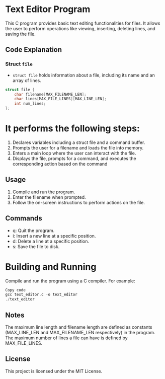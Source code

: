 # Text Editor Program

This C program provides basic text editing functionalities for files. It allows the user to perform operations like viewing, inserting, deleting lines, and saving the file.

## Code Explanation

### Struct `file`

- `struct file` holds information about a file, including its name and an array of lines.

```c
struct file {
    char filename[MAX_FILENAME_LEN];
    char lines[MAX_FILE_LINES][MAX_LINE_LEN];
    int num_lines;
};
```

# It performs the following steps:
1. Declares variables including a struct file and a command buffer.
2. Prompts the user for a filename and loads the file into memory.
3. Enters a main loop where the user can interact with the file.
4. Displays the file, prompts for a command, and executes the corresponding action based on the command

## Usage
1. Compile and run the program.
2. Enter the filename when prompted.
3. Follow the on-screen instructions to perform actions on the file.

## Commands
- q: Quit the program.
- i: Insert a new line at a specific position.
- d: Delete a line at a specific position.
- s: Save the file to disk.

# Building and Running
Compile and run the program using a C compiler. For example:

```c
Copy code
gcc text_editor.c -o text_editor
./text_editor
```

## Notes
The maximum line length and filename length are defined as constants (MAX_LINE_LEN and MAX_FILENAME_LEN respectively) in the program.
The maximum number of lines a file can have is defined by MAX_FILE_LINES.

## License

This project is licensed under the MIT License.
